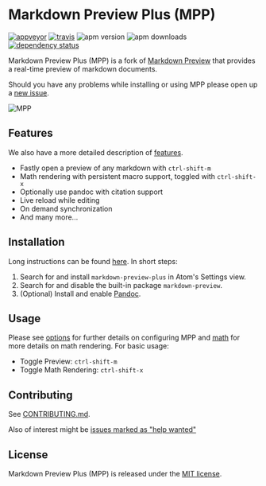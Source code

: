 # Markdown Preview Plus (MPP)

[![appveyor](https://img.shields.io/appveyor/ci/lierdakil/markdown-preview-plus/master.svg?label=appveyor)](https://ci.appveyor.com/project/lierdakil/markdown-preview-plus/branch/master)
[![travis](https://img.shields.io/travis/atom-community/markdown-preview-plus/master.svg?label=travis)](https://travis-ci.org/atom-community/markdown-preview-plus)
![apm version](https://img.shields.io/apm/v/markdown-preview-plus.svg)
![apm
downloads](https://img.shields.io/apm/dm/markdown-preview-plus.svg)
[![dependency status](https://david-dm.org/atom-community/markdown-preview-plus/status.svg)](https://david-dm.org/atom-community/markdown-preview-plus)

Markdown Preview Plus (MPP) is a fork of [Markdown
Preview](https://github.com/atom/markdown-preview) that provides a
real-time preview of markdown documents.

Should you have any problems while installing or using MPP please open
up a [new
issue](https://github.com/atom-community/markdown-preview-plus/issues).

![MPP](https://raw.githubusercontent.com/atom-community/markdown-preview-plus/master/imgs/mpp-full-res-invert.png)

## Features

We also have a more detailed description of
[features](https://github.com/atom-community/markdown-preview-plus/blob/master/docs/features.md).

-   Fastly open a preview of any markdown with `ctrl-shift-m`
-   Math rendering with persistent macro support, toggled with
    `ctrl-shift-x`
-   Optionally use pandoc with citation support
-   Live reload while editing
-   On demand synchronization
-   And many more...

## Installation

Long instructions can be found [here](https://github.com/atom-community/markdown-preview-plus/blob/master/docs/installation.md). In short
steps:

1.  Search for and install `markdown-preview-plus` in Atom's Settings
    view.
2.  Search for and disable the built-in package `markdown-preview`.
3.  (Optional) Install and enable [Pandoc](https://pandoc.org).

## Usage

Please see [options](https://github.com/atom-community/markdown-preview-plus/blob/master/docs/options.md) for further details on configuring
MPP and [math](https://github.com/atom-community/markdown-preview-plus/blob/master/docs/math.md) for more details on math rendering. For
basic usage:

-   Toggle Preview: `ctrl-shift-m`
-   Toggle Math Rendering: `ctrl-shift-x`

## Contributing

See [CONTRIBUTING.md](https://github.com/atom-community/markdown-preview-plus/blob/master/CONTRIBUTING.md).

Also of interest might be [issues marked as "help wanted"](https://github.com/atom-community/markdown-preview-plus/labels/help%20wanted)

## License

Markdown Preview Plus (MPP) is released under the [MIT
license](https://github.com/atom-community/markdown-preview-plus/blob/master/LICENSE.md).
